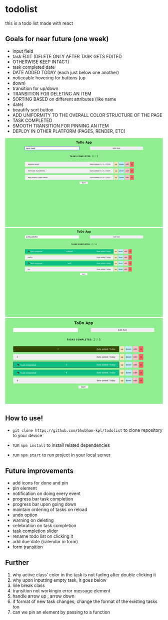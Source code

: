 # todolist

this is a todo list made with react

## Goals for near future (one week)

- input field
- task EDIT (DELETE ONLY AFTER TASK GETS EDITED
- OTHERWISE KEEP INTACT)
- task completed date
- DATE ADDED TODAY (each just below one another)
- noticeable hovering for buttons (up
- down)
- transition for up/down
- TRANSITION FOR DELETING AN ITEM
- SORTING BASED on different attributes (like name
- date)
- beautify sort button
- ADD UNIFORMITY TO THE OVERALL COLOR STRUCTURE OF THE PAGE
- TASK COMPLETED
- SMOOTH TRANSITION FOR PINNING AN ITEM
- DEPLOY IN OTHER PLATFORM (PAGES, RENDER, ETC)

<img src="public/images/project/1.png">
<img src="public/images/project/2.png">
<img src="public/images/project/3.png">

## How to use!

- `git clone https://github.com/Shubham-kpl/todolist` to clone repository to your device

- run `npm install` to install related dependencies

- run `npm start` to run project in your local server

## Future improvements

- add icons for done and pin
- pin element
- notification on doing every event
- progress bar task completion
- progress bar upon going down
- maintain ordering of tasks on reload
- undo option
- warning on deleting
- celebration on task completion
- task completion slider
- rename todo list on clicking it
- add due date (calendar in form)
- form transition

## Further

1. why active class' color in the task is not fading after double clicking it
2. why upon inputting empty task, it goes below
3. line break class
4. transition not workingin error message element
5. handle arrow up , arrow down
6. if format of new task changes, change the format of the existing tasks too
7. can we pin an element by passing to a function
